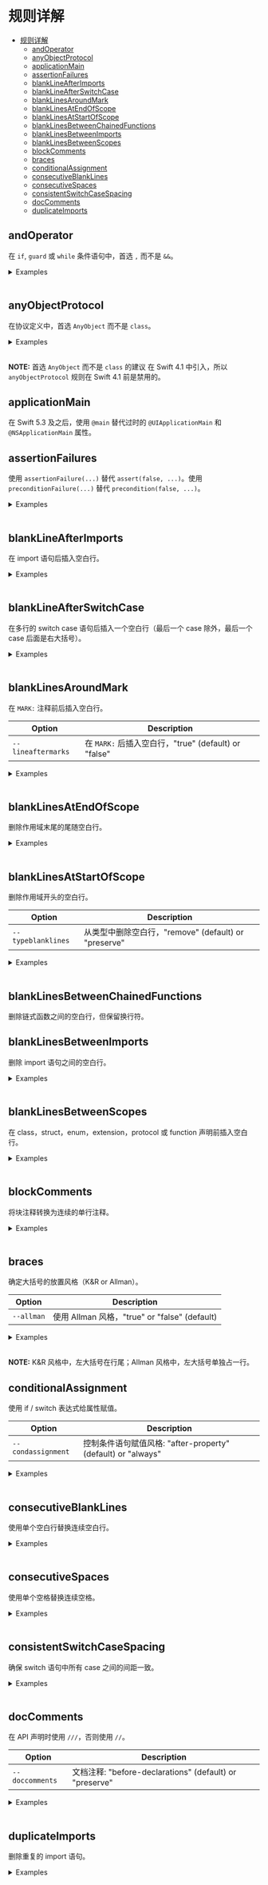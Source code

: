 # 规则详解

- [规则详解](#规则详解)
  - [andOperator](#andoperator)
  - [anyObjectProtocol](#anyobjectprotocol)
  - [applicationMain](#applicationmain)
  - [assertionFailures](#assertionfailures)
  - [blankLineAfterImports](#blanklineafterimports)
  - [blankLineAfterSwitchCase](#blanklineafterswitchcase)
  - [blankLinesAroundMark](#blanklinesaroundmark)
  - [blankLinesAtEndOfScope](#blanklinesatendofscope)
  - [blankLinesAtStartOfScope](#blanklinesatstartofscope)
  - [blankLinesBetweenChainedFunctions](#blanklinesbetweenchainedfunctions)
  - [blankLinesBetweenImports](#blanklinesbetweenimports)
  - [blankLinesBetweenScopes](#blanklinesbetweenscopes)
  - [blockComments](#blockcomments)
  - [braces](#braces)
  - [conditionalAssignment](#conditionalassignment)
  - [consecutiveBlankLines](#consecutiveblanklines)
  - [consecutiveSpaces](#consecutivespaces)
  - [consistentSwitchCaseSpacing](#consistentswitchcasespacing)
  - [docComments](#doccomments)
  - [duplicateImports](#duplicateimports)

## andOperator

在 `if`, `guard` 或 `while` 条件语句中，首选 `,` 而不是 `&&`。

<details>
<summary>Examples</summary>

```diff
- if true && true {
+ if true, true {
```

```diff
- guard true && true else {
+ guard true, true else {
```

```diff
- if functionReturnsBool() && true {
+ if functionReturnsBool(), true {
```

```diff
- if functionReturnsBool() && variable {
+ if functionReturnsBool(), variable {
```

</details>
<br/>

## anyObjectProtocol

在协议定义中，首选 `AnyObject` 而不是 `class`。

<details>
<summary>Examples</summary>

```diff
- protocol Foo: class {}
+ protocol Foo: AnyObject {}
```

</details>
<br/>

**NOTE:** 首选 `AnyObject` 而不是 `class` 的建议
在 Swift 4.1 中引入，所以 `anyObjectProtocol` 规则在 Swift 4.1 前是禁用的。

## applicationMain

在 Swift 5.3 及之后，使用 `@main` 替代过时的 `@UIApplicationMain` 和 `@NSApplicationMain` 属性。

## assertionFailures

使用 `assertionFailure(...)` 替代 `assert(false, ...)`。使用 `preconditionFailure(...)` 替代 `precondition(false, ...)`。

<details>
<summary>Examples</summary>

```diff
- assert(false)
+ assertionFailure()
```

```diff
- assert(false, "message", 2, 1)
+ assertionFailure("message", 2, 1)
```

```diff
- precondition(false, "message", 2, 1)
+ preconditionFailure("message", 2, 1)
```

</details>
<br/>

## blankLineAfterImports

在 import 语句后插入空白行。

<details>
<summary>Examples</summary>

```diff
  import A
  import B
  @testable import D
+
  class Foo {
    // foo
  }
```

</details>
<br/>

## blankLineAfterSwitchCase

在多行的 switch case 语句后插入一个空白行（最后一个 case 除外，最后一个 case 后面是右大括号）。

<details>
<summary>Examples</summary>

```diff
  func handle(_ action: SpaceshipAction) {
      switch action {
      case .engageWarpDrive:
          navigationComputer.destination = targetedDestination
          await warpDrive.spinUp()
          warpDrive.activate()
+
      case let .scanPlanet(planet):
          scanner.target = planet
          scanner.scanAtmosphere()
          scanner.scanBiosphere()
          scanner.scanForArticialLife()
+
      case .handleIncomingEnergyBlast:
          await energyShields.prepare()
          energyShields.engage()
      }
  }
```

</details>
<br/>

## blankLinesAroundMark

在 `MARK:` 注释前后插入空白行。

Option | Description
--- | ---
`--lineaftermarks` | 在 `MARK:` 后插入空白行，"true" (default) or "false"

<details>
<summary>Examples</summary>

```diff
  func foo() {
    // foo
  }
  // MARK: bar
  func bar() {
    // bar
  }

  func foo() {
    // foo
  }
+
  // MARK: bar
+
  func bar() {
    // bar
  }
```

</details>
<br/>

## blankLinesAtEndOfScope

删除作用域末尾的尾随空白行。

<details>
<summary>Examples</summary>

```diff
  func foo() {
    // foo
-
  }

  func foo() {
    // foo
  }
```

```diff
  array = [
    foo,
    bar,
    baz,
-
  ]

  array = [
    foo,
    bar,
    baz,
  ]
```

</details>
<br/>

## blankLinesAtStartOfScope

删除作用域开头的空白行。

Option | Description
--- | ---
`--typeblanklines` | 从类型中删除空白行，"remove" (default) or "preserve"

<details>
<summary>Examples</summary>

```diff
  func foo() {
-
    // foo
  }

  func foo() {
    // foo
  }
```

```diff
  array = [
-
    foo,
    bar,
    baz,
  ]

  array = [
    foo,
    bar,
    baz,
  ]
```

</details>
<br/>

## blankLinesBetweenChainedFunctions

删除链式函数之间的空白行，但保留换行符。

## blankLinesBetweenImports

删除 import 语句之间的空白行。

<details>
<summary>Examples</summary>

```diff
  import A
-
  import B
  import C
-
-
  @testable import D
  import E
```

</details>
<br/>

## blankLinesBetweenScopes

在 class，struct，enum，extension，protocol 或 function 声明前插入空白行。

<details>
<summary>Examples</summary>

```diff
  func foo() {
    // foo
  }
  func bar() {
    // bar
  }
  var baz: Bool
  var quux: Int

  func foo() {
    // foo
  }
+
  func bar() {
    // bar
  }
+
  var baz: Bool
  var quux: Int
```

</details>
<br/>

## blockComments

将块注释转换为连续的单行注释。

<details>
<summary>Examples</summary>

```diff
- /*
-  * foo
-  * bar
-  */

+ // foo
+ // bar
```

```diff
- /**
-  * foo
-  * bar
-  */

+ /// foo
+ /// bar
```

</details>
<br/>

## braces

确定大括号的放置风格（K&R or Allman）。

Option | Description
--- | ---
`--allman` | 使用 Allman 风格，"true" or "false" (default)

<details>
<summary>Examples</summary>

```diff
- if x
- {
    // foo
  }
- else
- {
    // bar
  }

+ if x {
    // foo
  }
+ else {
    // bar
  }
```

</details>
<br/>

**NOTE:** K&R 风格中，左大括号在行尾；Allman 风格中，左大括号单独占一行。

## conditionalAssignment

使用 if / switch 表达式给属性赋值。

Option | Description
--- | ---
`--condassignment` | 控制条件语句赋值风格: "after-property" (default) or "always"

<details>
<summary>Examples</summary>

```diff
- let foo: String
- if condition {
+ let foo = if condition {
-     foo = "foo"
+     "foo"
  } else {
-     foo = "bar"
+     "bar"
  }

- let foo: String
- switch condition {
+ let foo = switch condition {
  case true:
-     foo = "foo"
+     "foo"
  case false:
-     foo = "bar"
+     "bar"
  }

// With --condassignment always (disabled by default)
- switch condition {
+ foo.bar = switch condition {
  case true:
-     foo.bar = "baaz"
+     "baaz"
  case false:
-     foo.bar = "quux"
+     "quux"
  }
```

</details>
<br/>

## consecutiveBlankLines

使用单个空白行替换连续空白行。

<details>
<summary>Examples</summary>

```diff
  func foo() {
    let x = "bar"
-

    print(x)
  }

  func foo() {
    let x = "bar"

    print(x)
  }
```

</details>
<br/>

## consecutiveSpaces

使用单个空格替换连续空格。

<details>
<summary>Examples</summary>

```diff
- let     foo = 5
+ let foo = 5
```

</details>
<br/>

## consistentSwitchCaseSpacing

确保 switch 语句中所有 case 之间的间距一致。

<details>
<summary>Examples</summary>

```diff
  func handle(_ action: SpaceshipAction) {
      switch action {
      case .engageWarpDrive:
          navigationComputer.destination = targetedDestination
          await warpDrive.spinUp()
          warpDrive.activate()

      case .enableArtificialGravity:
          artificialGravityEngine.enable(strength: .oneG)
+
      case let .scanPlanet(planet):
          scanner.target = planet
          scanner.scanAtmosphere()
          scanner.scanBiosphere()
          scanner.scanForArtificialLife()

      case .handleIncomingEnergyBlast:
          energyShields.engage()
      }
  }
```

```diff
  var name: PlanetType {
  switch self {
  case .mercury:
      "Mercury"
-
  case .venus:
      "Venus"
  case .earth:
      "Earth"
  case .mars:
      "Mars"
-
  case .jupiter:
      "Jupiter"
  case .saturn:
      "Saturn"
  case .uranus:
      "Uranus"
  case .neptune:
      "Neptune"
  }
```

</details>
<br/>

## docComments

在 API 声明时使用 `///`，否则使用 `//`。

Option | Description
--- | ---
`--doccomments` | 文档注释: "before-declarations" (default) or "preserve"

<details>
<summary>Examples</summary>

```diff
- // A placeholder type used to demonstrate syntax rules
+ /// A placeholder type used to demonstrate syntax rules
  class Foo {
-     // This function doesn't really do anything
+     /// This function doesn't really do anything
      func bar() {
-         /// TODO: implement Foo.bar() algorithm
+         // TODO: implement Foo.bar() algorithm
      }
  }
```

</details>
<br/>

## duplicateImports

删除重复的 import 语句。

<details>
<summary>Examples</summary>

```diff
  import Foo
  import Bar
- import Foo
```

```diff
  import B
  #if os(iOS)
    import A
-   import B
  #endif
```

</details>
<br/>